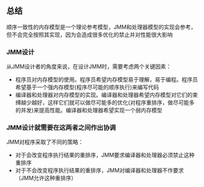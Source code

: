 ## 总结
顺序一致性的内存模型是一个理论参考模型，JMM和处理器模型的实现会参考，但不会完全按照其实现，因为会造成很多优化的禁止并对性能很大影响

### JMM设计
从JMM设计者的角度来说，在设计JMM时，需要考虑两个关键因素：
* 程序员对内存模型的使用。程序员希望内存模型易于理解，易于编程。程序员希望基于一个强内存模型(程序尽可能的顺序执行)来编写代码
* 编译器和处理器对内存模型的实现。编译器和处理器希望内存模型对它们的束缚越少越好，这样它们就可以做尽可能多的优化(对程序重排序，做尽可能多的并发)来提高性能。编译器和处理器希望实现一个弱内存模型

### JMM设计就需要在这两者之间作出协调
JMM对程序采取了不同的策略：
* 对于会改变程序执行结果的重排序，JMM要求编译器和处理器必须禁止这种重排序
* 对于不会改变程序执行结果的重排序，JMM对编译器和处理器不作要求（JMM允许这种重排序）
